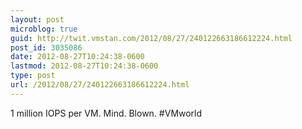 ```yaml
---
layout: post
microblog: true
guid: http://twit.vmstan.com/2012/08/27/240122663186612224.html
post_id: 3035086
date: 2012-08-27T10:24:38-0600
lastmod: 2012-08-27T10:24:38-0600
type: post
url: /2012/08/27/240122663186612224.html
---
```

1 million IOPS per VM. Mind. Blown. #VMworld
